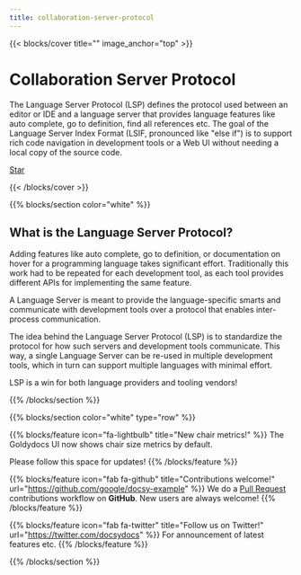 ```yaml
---
title: collaboration-server-protocol
---
```


{{< blocks/cover title="" image_anchor="top" >}}

<h1>Collaboration Server Protocol</h1>

<p class="mt-5">
The Language Server Protocol (LSP) defines the protocol used between an editor
or IDE and a language server that provides language features like auto complete,
go to definition, find all references etc. The goal of the Language Server Index
Format (LSIF, pronounced like "else if") is to support rich code navigation in
development tools or a Web UI without needing a local copy of the source code.
</p>

<a class="github-button" href="https://github.com/Cogru/collaboration-server-protocol" data-color-scheme="no-preference: light; light: light; dark: dark;" data-icon="octicon-star" data-size="large" data-show-count="true" aria-label="Star Cogru/collaboration-server-protocol on GitHub">Star</a>

{{< /blocks/cover >}}


{{% blocks/section color="white" %}}

<h2>What is the Language Server Protocol?</h2>

Adding features like auto complete, go to definition, or documentation on hover for a programming language takes significant effort. Traditionally this work had to be repeated for each development tool, as each tool provides different APIs for implementing the same feature.

A Language Server is meant to provide the language-specific smarts and communicate with development tools over a protocol that enables inter-process communication.

The idea behind the Language Server Protocol (LSP) is to standardize the protocol for how such servers and development tools communicate. This way, a single Language Server can be re-used in multiple development tools, which in turn can support multiple languages with minimal effort.

LSP is a win for both language providers and tooling vendors!

{{% /blocks/section %}}


{{% blocks/section color="white" type="row" %}}

{{% blocks/feature icon="fa-lightbulb" title="New chair metrics!" %}}
The Goldydocs UI now shows chair size metrics by default.

Please follow this space for updates!
{{% /blocks/feature %}}

{{% blocks/feature icon="fab fa-github" title="Contributions welcome!" url="https://github.com/google/docsy-example" %}}
We do a [Pull Request](https://github.com/google/docsy-example/pulls) contributions workflow on **GitHub**. New users are always welcome!
{{% /blocks/feature %}}

{{% blocks/feature icon="fab fa-twitter" title="Follow us on Twitter!" url="https://twitter.com/docsydocs" %}}
For announcement of latest features etc.
{{% /blocks/feature %}}

{{% /blocks/section %}}


<!-- Links -->

<script async defer src="https://buttons.github.io/buttons.js"></script>

